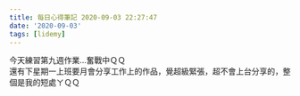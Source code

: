 ```yaml
---
title: 每日心得筆記 2020-09-03 22:27:47
date: '2020-09-03'
tags: [lidemy]
---
```


今天練習第九週作業...奮戰中ＱＱ  
還有下星期一上班要月會分享工作上的作品，覺超級緊張，超不會上台分享的，整個是我的短處ㄚＱＱ
